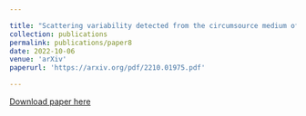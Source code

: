 ```yaml
---

title: "Scattering variability detected from the circumsource medium of FRB 20190520B"
collection: publications
permalink: publications/paper8
date: 2022-10-06
venue: 'arXiv'
paperurl: 'https://arxiv.org/pdf/2210.01975.pdf'

---
```


[Download paper here](https://arxiv.org/pdf/2210.01975.pdf)
